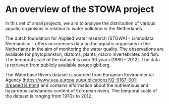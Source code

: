# An overview of the STOWA project

  In this set of small projects, we aim to analyse the distribution of various aquatic organisms in relation to water pollution in the Netherlands.
  
  The dutch foundation for Applied water research (STOWA) - Limnodata Neerlandica - offers occurences data on the aquatic organisms in the Netherlands in the aim of 
  monitoring the water quality. The observations are available for phytoplankton, diatoms, plants, macro invertebrates and fish. The temporal scale of the dataset is over 
  30 years (1980 - 2012).
  The data is retrieved from publicly available soruce gbif.org.
  
  The Waterbase Rivers dataset is sourced from European Environmental Agency (https://www.eea.europa.eu/publications/92-9167-001-4/page014.html) and contains information 
  about the nutrientious and hazardous substances content of European rivers. The temporal scale of the dataset is ranging from 1970s to 2012. 

